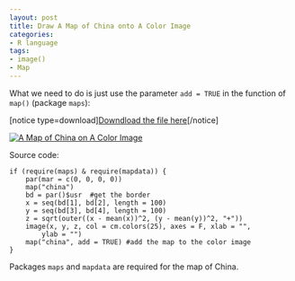 ```yaml
---
layout: post
title: Draw A Map of China onto A Color Image
categories:
- R language
tags:
- image()
- Map
---
```


What we need to do is just use the parameter `add = TRUE` in the function of `map()` (package `maps`):

[notice type=download][Downdload the file here](http://yihui.name/en/wp-content/uploads/1189569242_0.gz)[/notice]

[![A Map of China on A Color Image](http://yihui.name/en/wp-content/uploads/1189243212_0.png)](http://yihui.name/en/wp-content/uploads/1189222030_1.png)

Source code:

    
    if (require(maps) & require(mapdata)) {
        par(mar = c(0, 0, 0, 0))
        map("china")
        bd = par()$usr  #get the border
        x = seq(bd[1], bd[2], length = 100)
        y = seq(bd[3], bd[4], length = 100)
        z = sqrt(outer((x - mean(x))^2, (y - mean(y))^2, "+"))
        image(x, y, z, col = cm.colors(25), axes = F, xlab = "",
            ylab = "")
        map("china", add = TRUE) #add the map to the color image
    }


Packages `maps` and `mapdata` are required for the map of China.
